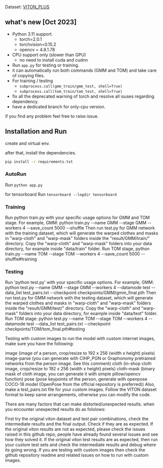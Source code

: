 <br/>Dataset: [VITON_PLUS](https://1drv.ms/u/s!Ai8t8GAHdzVUiQQYX0azYhqIDPP6?e=4cpFTI)

## what's new [Oct 2023]
- Python 3.11 support.
  - torch=2.0.1
  - torchvision=0.15.2
  - opencv = 4.8.1.78
- CPU support only (slower than GPU)
  - no need to install cuda and cudnn
- Run `app.py` for testing or training. 
- it can automatically run both commands (GMM and TOM) and take care of copying files. 
- For training / testing 
  - `subprocess.call(gmm_train/gmm_test, shell=True)`
  - `subprocess.call(tom_train/tom_test, shell=True)`
- fix all the deprecated warning of torch and resolve all isuses regarding dependency.
- have a dedicated branch for only-cpu version.

if you find any problem feel free to raise issue.


## Installation and Run
create and virtual env.

after that, install the dependencies.
```bash
pip install -r requirements.txt
```

### AutoRun
Run `python app.py`

for tensorboard Run `tensorboard --logdir tensorboard`

### Training
Run python train.py with your specific usage options for GMM and TOM stage.
For example, GMM: python train.py --name GMM --stage GMM --workers 4 --save_count 5000 --shuffle
Then run test.py for GMM network with the training dataset, which will generate the warped clothes and masks in "warp-cloth" and "warp-mask" folders inside the "result/GMM/train/" directory. Copy the "warp-cloth" and "warp-mask" folders into your data directory, for example inside "data/train" folder.
Run TOM stage, python train.py --name TOM --stage TOM --workers 4 --save_count 5000 --shuffle#training
### Testing
Run 'python test.py' with your specific usage options.
For example, GMM: python test.py --name GMM --stage GMM --workers 4 --datamode test --data_list test_pairs.txt --checkpoint checkpoints/GMM/gmm_final.pth
Then run test.py for GMM network with the testing dataset, which will generate the warped clothes and masks in "warp-cloth" and "warp-mask" folders inside the "result/GMM/test/" directory. Copy the "warp-cloth" and "warp-mask" folders into your data directory, for example inside "data/test" folder.
Run TOM stage: python test.py --name TOM --stage TOM --workers 4 --datamode test --data_list test_pairs.txt --checkpoint checkpoints/TOM/tom_final.pth#testing

Testing with custom images
to run the model with custom internet images, make sure you have the following:

image (image of a person, crop/resize to 192 x 256 (width x height) pixels)
image-parse (you can generate with CIHP_PGN or Graphonomy pretrained networks from the person image. See this comment)
cloth (in-shop cloth image, crop/resize to 192 x 256 (width x height) pixels)
cloth-mask (binary mask of cloth image, you can generate it with simple pillow/opencv function)
pose (pose keypoints of the person, generate with openpose COCO-18 model (OpenPose from the official repository is preferred))
Also, make a test_pairs.txt file for your custom images. Follow the VITON dataset format to keep same arrangements, otherwise you can modify the code.


There are many factors that can make distorted/unexpected results. when you encounter unexpected results do as fololows:

First try the original viton dataset and test pair combinations, check the intermediate results and the final output. Check if they are as expected.
If the original viton results are not as expected, please check the issues raised in this github repo, people have already found several issues and see how they solved it.
If the original viton test results are as expected, then run your custom test sets and check the intermediate results and debug where its going wrong.
If you are testing with custom images then check the github repository readme and related issues on how to run with custom images.

